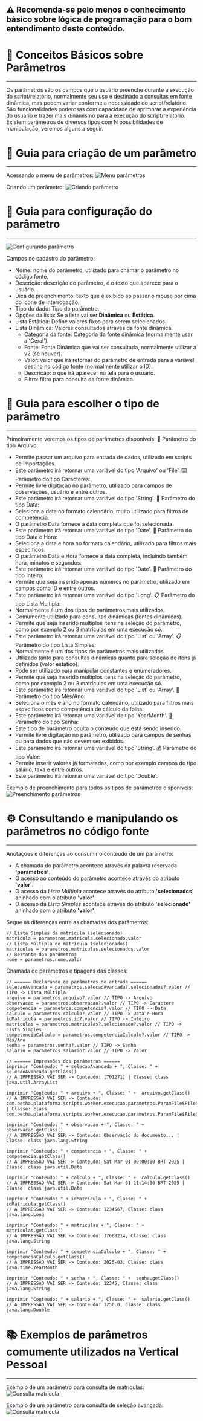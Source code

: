 ## ⚠️ Recomenda-se pelo menos o conhecimento básico sobre lógica de programação para o bom entendimento deste conteúdo.
# 📌 Conceitos Básicos sobre Parâmetros
---
Os parâmetros são os campos que o usuário preenche durante a execução do script/relatório, normalmente seu uso é destinado a consultas em fonte dinâmica, mas podem variar conforme a necessidade do script/relatório. São funcionalidades poderosas com capacidade de aprimorar a experiência do usuário e trazer mais dinâmismo para a execução do script/relatório.
Existem parâmetros de diversos tipos com N possibilidades de manipulação, veremos alguns a seguir.

# 📝 Guia para criação de um parâmetro
---
Acessando o menu de parâmetros:
![Menu parâmetros](screenshots/Screenshot_4.png)

Criando um parâmetro:
![Criando parâmetro](screenshots/Screenshot_1.png)

# 📝 Guia para configuração do parâmetro
---
![Configurando parâmetro](screenshots/Screenshot_7.png)

Campos de cadastro do parâmetro:
- Nome: nome do parâmetro, utilizado para chamar o parâmetro no código fonte.
- Descrição: descrição do parâmetro, é o texto que aparece para o usuário.
- Dica de preenchimento: texto que é exibido ao passar o mouse por cima do icone de interrogação.
- Tipo do dado: Tipo do parâmetro.
- Opções da lista: Se a lista vai ser **Dinâmica** ou **Estática**.
- Lista Estática: Define valores fixos para serem selecionados.
- Lista Dinâmica: Valores consultados através da fonte dinâmica.
    - Categoria da fonte: Categoria da fonte dinâmica (normalmente usar a 'Geral').
    - Fonte: Fonte Dinâmica que vai ser consultada, normalmente utilizar a v2 (se houver).
    - Valor: valor que irá retornar do parâmetro de entrada para a variável destino no código fonte (normalmente utilizar o ID).
    - Descrição: o que irá aparecer na tela para o usuário.
    - Filtro: filtro para consulta da fonte dinâmica.

# 📝 Guia para escolher o tipo de parâmetro
---
Primeiramente veremos os tipos de parâmetros disponíveis:
📂 Parâmetro do tipo Arquivo:
- Permite passar um arquivo para entrada de dados, utilizado em scripts de importações.
- Este parâmetro irá retornar uma variável do tipo 'Arquivo' ou 'File'.
⌨️ Parâmetro do tipo Caracteres:
- Permite livre digitação no parâmetro, utilizado para campos de observações, usuário e entre outros.
- Este parâmetro irá retornar uma variável do tipo 'String'.
📅 Parâmetro do tipo Data:
- Seleciona a data no formato calendário, muito utilizado para filtros de competência.
- O parâmetro Data fornece a data completa que foi selecionada.
- Este parâmetro irá retornar uma variável do tipo 'Date'.
📅 Parâmetro do tipo Data e Hora:
- Seleciona a data e hora no formato calendário, utilizado para filtros mais especificos.
- O parâmetro Data e Hora fornece a data completa, incluindo também hora, minutos e segundos.
- Este parâmetro irá retornar uma variável do tipo 'Date'.
🔢 Parâmetro do tipo Inteiro:
- Permite que seja inserido apenas números no parâmetro, utilizado em campos como ID e entre outros.
- Este parâmetro irá retornar uma variável do tipo 'Long'.
📋 Parâmetro do tipo Lista Multipla:
- Normalmente é um dos tipos de parâmetros mais utilizados.
- Comumente utilizado para consultas dinâmicas (fontes dinâmicas).
- Permite que seja inserido multiplos itens na seleção do parâmetro, como por exemplo 2 ou 3 matrículas em uma execução só.
- Este parâmetro irá retornar uma variável do tipo 'List' ou 'Array'.
📋 Parâmetro do tipo Lista Simples:     
- Normalmente é um dos tipos de parâmetros mais utilizados.
- Utilizado tanto para consultas dinâmicas quanto para seleção de itens já definidos (valor estático).
- Pode ser utilizado para manipular constantes e enumeradores.
- Permite que seja inserido multiplos itens na seleção do parâmetro, como por exemplo 2 ou 3 matrículas em uma execução só.
- Este parâmetro irá retornar uma variável do tipo 'List' ou 'Array'.
📅 Parâmetro do tipo Mês/Ano:
- Seleciona o mês e ano no formato calendário, utilizado para filtros mais especificos como competência de cálculo da folha.
- Este parâmetro irá retornar uma variável do tipo 'YearMonth'.
🔑 Parâmetro do tipo Senha:
- Este tipo de parâmetro oculta o conteúdo que está sendo inserido.
- Permite livre digitação no parâmetro, utilizado para campos de senhas ou para dados que não devem ser exibidos.
- Este parâmetro irá retornar uma variável do tipo 'String'.
💰 Parâmetro do tipo Valor:
- Permite inserir valores já formatadas, como por exemplo campos do tipo salário, taxa e entre outros.
- Este parâmetro irá retornar uma variável do tipo 'Double'.

Exemplo de preenchimento para todos os tipos de parâmetros disponíveis:
![Preenchimento parâmetros](screenshots/Screenshot_5.png)

# ⚙️ Consultando e manipulando os parâmetros no código fonte
---
Anotações e diferenças ao consumir o conteúdo de um parâmetro:
- A chamada do parâmetro acontece através da palavra reservada **'parametros'**.
- O acesso ao conteúdo do parâmetro acontece através do atributo **'valor'**.
- O acesso da *Lista Múltipla* acontece através do atributo **'selecionados'** aninhado com o atributo **'valor'**.
- O acesso da *Lista Simples* acontece através do atributo **'selecionado'** aninhado com o atributo **'valor'**.

Segue as diferenças entre as chamadas dos parâmetros:
```
// Lista Simples de matrícula (selecionado)
matricula = parametros.matricula.selecionado.valor
// Lista Múltipla de matrícula (selecionados)
matriculas = parametros.matriculas.selecionados.valor
// Restante dos parâmetros
nome = parametros.nome.valor
``` 

Chamada de parâmetros e tipagens das classes:
```
// ====== Declarando os parâmetros de entrada ======
selecaoAvancada = parametros.selecaoAvancada?.selecionados?.valor // TIPO -> Lista Múltipla
arquivo = parametros.arquivo?.valor // TIPO -> Arquivo
observacao = parametros.observacao?.valor // TIPO -> Caractere
competencia = parametros.competencia?.valor // TIPO -> Data
calculo = parametros.calculo?.valor // TIPO -> Data e Hora
idMatricula = parametros.id?.valor // TIPO -> Inteiro
matriculas = parametros.matriculas?.selecionado?.valor // TIPO -> Lista Simples
competenciaCalculo = parametros.competenciaCalculo?.valor // TIPO -> Mês/Ano
senha = parametros.senha?.valor // TIPO -> Senha
salario = parametros.salario?.valor // TIPO -> Valor

// ====== Impressões dos parâmetros ======
imprimir "Conteudo: " + selecaoAvancada + ", Classe: " + selecaoAvancada.getClass()
// A IMPRESSÃO VAI SER -> Conteudo: [701271] | Classe: class java.util.ArrayList

imprimir "Conteudo: " + arquivo + ", Classe: " +  arquivo.getClass()
// A IMPRESSÃO VAI SER -> Conteudo: com.betha.plataforma.scripts.worker.execucao.parametros.ParamFile$FileSourceImpl@3e1af457 | Classe: class com.betha.plataforma.scripts.worker.execucao.parametros.ParamFile$FileSourceImpl

imprimir "Conteudo: " + observacao + ", Classe: " +  observacao.getClass()
// A IMPRESSÃO VAI SER -> Conteudo: Observação do documento... | Classe: class java.lang.String

imprimir "Conteudo: " + competencia + ", Classe: " +  competencia.getClass()
// A IMPRESSÃO VAI SER -> Conteudo: Sat Mar 01 00:00:00 BRT 2025 | Classe: class java.util.Date 

imprimir "Conteudo: " + calculo + ", Classe: " +  calculo.getClass()
// A IMPRESSÃO VAI SER -> Conteudo: Sat Mar 01 11:14:00 BRT 2025 | Classe: class java.util.Date

imprimir "Conteudo: " + idMatricula + ", Classe: " +  idMatricula.getClass()
// A IMPRESSÃO VAI SER -> Conteudo: 1234567, Classe: class java.lang.Long

imprimir "Conteudo: " + matriculas + ", Classe: " +  matriculas.getClass()
// A IMPRESSÃO VAI SER -> Conteudo: 37668214, Classe: class java.lang.String

imprimir "Conteudo: " + competenciaCalculo + ", Classe: " +  competenciaCalculo.getClass()
// A IMPRESSÃO VAI SER -> Conteudo: 2025-03, Classe: class java.time.YearMonth

imprimir "Conteudo: " + senha + ", Classe: " +  senha.getClass()
// A IMPRESSÃO VAI SER -> Conteudo: 12345, Classe: class java.lang.String

imprimir "Conteudo: " + salario + ", Classe: " +  salario.getClass()
// A IMPRESSÃO VAI SER -> Conteudo: 1250.0, Classe: class java.lang.Double
``` 

# 📚 Exemplos de parâmetros comumente utilizados na Vertical Pessoal
---
Exemplo de um parâmetro para consulta de matrículas:
![Consulta matrícula](screenshots/Screenshot_2.png)

Exemplo de um parâmetro para consulta de seleção avançada:
![Consulta matrícula](screenshots/Screenshot_3.png)
